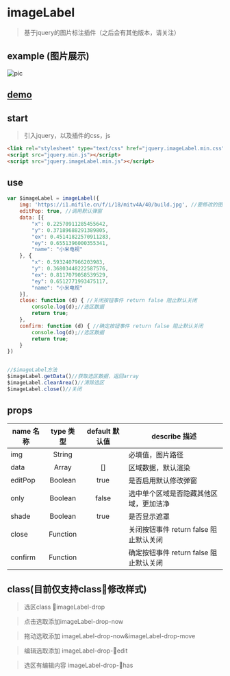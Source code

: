 # imageLabel

>基于jquery的图片标注插件（之后会有其他版本，请关注）

## example (图片展示)
![pic](https://codingdogs.github.io/imageLabel/dist/images/pic.gif)

## [demo](https://codingdogs.github.io/imageLabel/dist/)

## start
>引入jquery，以及插件的css，js
```html
<link rel="stylesheet" type="text/css" href="jquery.imageLabel.min.css">
<script src="jquery.min.js"></script>
<script src="jquery.imageLabel.min.js"></script>
```
## use
```javascript
var $imageLabel = imageLabel({
    img: 'https://i1.mifile.cn/f/i/18/mitv4A/40/build.jpg', //要修改的图片地址
    editPop: true, //调用默认弹窗
    data: [{
        "x": 0.22570911285455642,
        "y": 0.37189688291389805,
        "ex": 0.45141822570911283,
        "ey": 0.6551396000355341,
        "name": "小米电视"
    }, {
        "x": 0.5932407966203983,
        "y": 0.36803448222587576,
        "ex": 0.8117079058539529,
        "ey": 0.6512771993475117,
        "name": "小米电视"
    }],
    close: function (d) { //关闭按钮事件 return false 阻止默认关闭
        console.log(d);//选区数据
        return true;
    },
    confirm: function (d) { //确定按钮事件 return false 阻止默认关闭
        console.log(d);//选区数据
        return true;
    }
})


//$imageLabel方法
$imageLabel.getData()//获取选区数据，返回array
$imageLabel.clearArea()//清除选区
$imageLabel.close()//关闭
```

## props

| name 名称      | type 类型 | default 默认值 | describe 描述                          |
| ------------ | :-----: | :---------: | ---------------------------------------- |
| img        | String  |             | 必填值，图片路径                                     |
| data     | Array  |     []      |区域数据，默认渲染|
| editPop     | Boolean  |     true      | 是否启用默认修改弹窗 |
| only     | Boolean  |     false      | 选中单个区域是否隐藏其他区域，更加洁净 |
| shade     | Boolean  |     true      | 是否显示遮罩 |
| close     |Function  |           | 关闭按钮事件 return false 阻止默认关闭 |
| confirm     |Function  |           | 确定按钮事件 return false 阻止默认关闭 |

## class(目前仅支持class修改样式)

> 选区class  imageLabel-drop

> 点击选取添加imageLabel-drop-now

> 拖动选取添加 imageLabel-drop-now&imageLabel-drop-move

> 编辑选取添加 imageLabel-drop-edit

> 选区有编辑内容 imageLabel-drop-has
